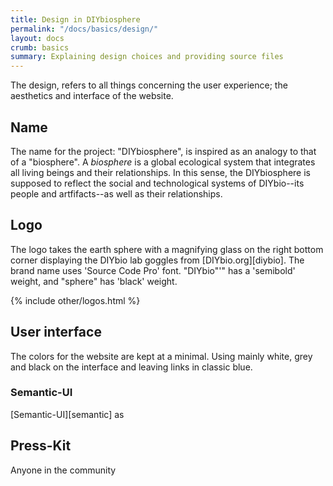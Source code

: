 ```yaml
---
title: Design in DIYbiosphere
permalink: "/docs/basics/design/"
layout: docs
crumb: basics
summary: Explaining design choices and providing source files
---
```


The design, refers to all things concerning the user experience; the aesthetics and interface of the website.

## Name
The name for the project: "DIYbiosphere", is inspired as an analogy to that of a "biosphere". A _biosphere_  is a global ecological system that integrates all living beings and their relationships. In this sense, the DIYbiosphere is supposed to reflect the social and technological systems of DIYbio--its people and artfifacts--as well as their relationships.

## Logo
The logo takes the earth sphere with a magnifying glass on the right bottom corner displaying the DIYbio lab goggles from [DIYbio.org][diybio].
The brand name uses 'Source Code Pro' font. "DIYbio"'" has a 'semibold' weight, and "sphere" has 'black' weight.

{% include other/logos.html %}


## User interface
The colors for the website are kept at a minimal. Using mainly white, grey and black on the interface and leaving links in classic blue.

### Semantic-UI
 [Semantic-UI][semantic] as


 ## Press-Kit
 Anyone in the community 
